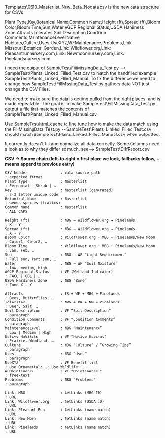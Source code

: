 Templates\0610_Masterlist_New_Beta_Nodata.csv is the new data structure for CSVs

Plant Type,Key,Botanical Name,Common Name,Height (ft),Spread (ft),Bloom Color,Bloom Time,Sun,Water,AGCP Regional Status,USDA Hardiness Zone,Attracts,Tolerates,Soil Description,Condition Comments,MaintenanceLevel,Native Habitats,Culture,Uses,UseXYZ,WFMaintenance,Problems,Link: Missouri,Botanical Garden,Link: Wildflower.org,Link: Pleasantrunnursery.com,Link: Newmoonnursery.com,Link: Pinelandsnursery.com		

I need the output of SampleTest\FillMissingData_Test.py --> SampleTest\Plants_Linked_Filled_Test.csv to match the handfilled example SampleTest\Plants_Linked_FIlled_Manual. To fix the difference we need to change how SampleTest\FillMissingData_Test.py gathers data NOT just change the CSV Files. 

We need to make sure the data is getting pulled from the right places. and is made repeatable. The goal is to make SampleTest\FillMissingData_Test.py output a file that matches the contents of SampleTest\Plants_Linked_FIlled_Manual.csv

Use SampleTest\html_cache to fine tune how to make the data match using the FillMissingData_Test.py -- SampleTest\Plants_Linked_Filled_Test.csv should match SampleTest\Plants_Linked_FIlled_Manual.csv when outputted.  

It currently doesn't fill and normalize all data correctly. Some Columns need a look as to why they differ so much. see--> SampleTest\DiffReport.csv



**CSV → Source chain (left‑to‑right = first place we look, fallbacks follow, + means append to previous entry)**
```
CSV header               : data source path                              : expected format
Plant Type               : Masterlist                                    : Perennial | Shrub | …
Key                      : Masterlist (generated)                        : 2-3 letter unique code
Botanical Name           : Masterlist                                    : Genus species (italics)
Common Name              : Masterlist                                    : ALL CAPS

Height (ft)              : MBG → Wildflower.org → Pinelands              : X - Y
Spread (ft)              : MBG → Wildflower.org → Pinelands              : X - Y
Bloom Color              : Wildflower.org + MBG + Pinelands/New Moon     : Color1, Color2, …
Bloom Time               : Wildflower.org + MBG + Pinelands/New Moon     : Jan, Feb, …
Sun                      : MBG → WF “Light Requirement”                  : Full sun, Part sun, …
Water                    : MBG → WF “Soil Moisture”                      : low, medium, high
AGCP Regional Status     : WF (Wetland Indicator)                        : FACU | OBL | …
USDA Hardiness Zone      : MBG “Zone”                                    : Zone X – Y

Attracts                 : PR + WF + MBG + Pinelands                     : Bees, Butterflies, …
Tolerates                : MBG + PR + NM + Pinelands                     : Deer, Salt, …
Soil Description         : WF “Soil Description”                         : paragraph
Condition Comments       : WF “Condition Comments”                       : paragraph
MaintenanceLevel         : MBG “Maintenance”                             : Low | Medium | High
Native Habitats          : WF “Native Habitat”                           : Prairie, Woodland, …
Culture                  : MBG “Culture” / “Growing Tips”                : paragraph
Uses                     : MBG “Uses”                                    : paragraph
UseXYZ                   : WF Benefit list                               : Use Ornamental: …; Use Wildlife: …
WFMaintenance            : WF "Maintenance:"                             : free-text
Problems                 : MBG “Problems”                                : paragraph

Link: MBG                : GetLinks (MBG ID)                             : URL
Link: Wildflower.org     : GetLinks (USDA ID)                            : URL
Link: Pleasant Run       : GetLinks (name match)                         : URL
Link: New Moon           : GetLinks (name match)                         : URL
Link: Pinelands          : GetLinks (name match)                         : URL

```
